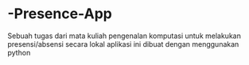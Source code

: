 # -Presence-App

Sebuah tugas dari mata kuliah pengenalan komputasi untuk melakukan presensi/absensi secara lokal
aplikasi ini dibuat dengan menggunakan python
